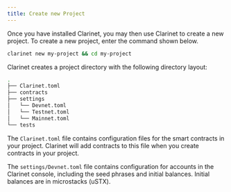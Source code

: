```yaml
---
title: Create new Project
---
```


Once you have installed Clarinet, you may then use Clarinet to create a new project. To create a new project, enter the command shown below.

```bash
clarinet new my-project && cd my-project
``` 

Clarinet creates a project directory with the following directory layout: 

```bash
.
├── Clarinet.toml
├── contracts
├── settings
│   └── Devnet.toml
│   └── Testnet.toml
│   └── Mainnet.toml
└── tests
```


The `Clarinet.toml` file contains configuration files for the smart contracts in your project. Clarinet will add contracts to this file when you create contracts in your project.

The `settings/Devnet.toml` file contains configuration for accounts in the Clarinet console, including the seed phrases and initial balances. Initial balances are in microstacks (uSTX).

